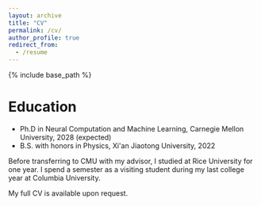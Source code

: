 ```yaml
---
layout: archive
title: "CV"
permalink: /cv/
author_profile: true
redirect_from:
  - /resume
---
```


{% include base_path %}

Education
======
* Ph.D in Neural Computation and Machine Learning, Carnegie Mellon University, 2028 (expected)
* B.S. with honors in Physics, Xi'an Jiaotong University, 2022

Before transferring to CMU with my advisor, I studied at Rice University for one year.
I spend a semester as a visiting student during my last college year at Columbia University.

My full CV is available upon request.

